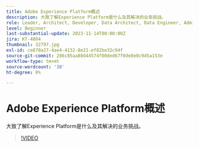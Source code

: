```yaml
---
title: Adobe Experience Platform概述
description: 大致了解Experience Platform是什么及其解决的业务挑战。
role: Leader, Architect, Developer, Data Architect, Data Engineer, Admin, User
level: Beginner
last-substantial-update: 2023-11-14T00:00:00Z
jira: KT-4804
thumbnail: 32797.jpg
exl-id: ce870a27-4ae4-4132-8e21-ef82be32c94f
source-git-commit: 286c85aa88d44574f00ded67f0de8e0c945a153e
workflow-type: tm+mt
source-wordcount: '38'
ht-degree: 0%

---
```


# Adobe Experience Platform概述

大致了解Experience Platform是什么及其解决的业务挑战。

>[!VIDEO](https://video.tv.adobe.com/v/3428501?learn=on&enablevpops&captions=chi_hans)


